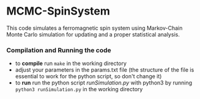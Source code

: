 # MCMC-SpinSystem
This code simulates a ferromagnetic spin system using Markov-Chain Monte Carlo simulation for updating and a proper statistical analysis.

### Compilation and Running the code
- to **compile** run `make` in the working directory
- adjust your parameters in the params.txt file (the structure of the file is essential to work for the python script, so don't change it)
- to **run** run the python script *runSimulation.py* with python3 by running `python3 runSimulation.py` in the working directory
